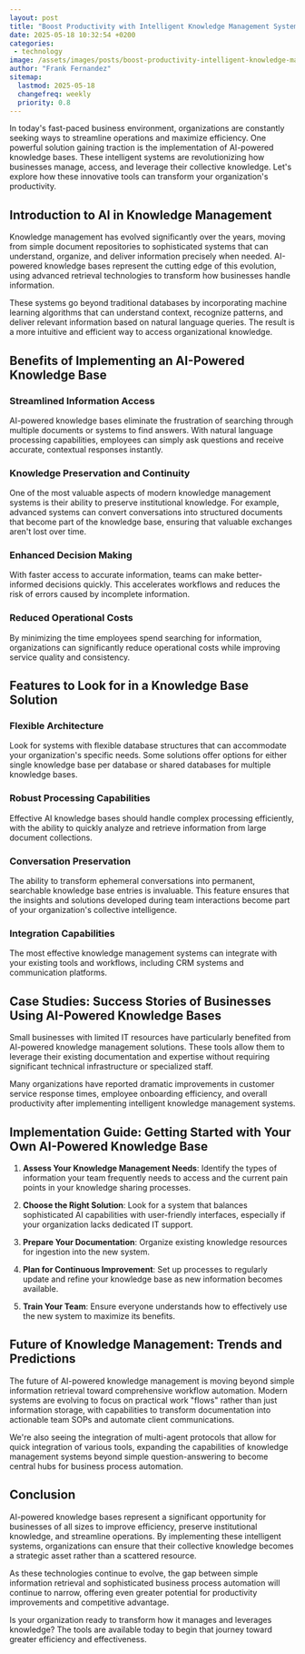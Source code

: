 ```yaml
---
layout: post
title: "Boost Productivity with Intelligent Knowledge Management Systems"
date: 2025-05-18 10:32:54 +0200
categories: 
 - technology
image: /assets/images/posts/boost-productivity-intelligent-knowledge-management.png
author: "Frank Fernandez"
sitemap:
  lastmod: 2025-05-18
  changefreq: weekly
  priority: 0.8
---
```


In today's fast-paced business environment, organizations are constantly seeking ways to streamline operations and maximize efficiency. One powerful solution gaining traction is the implementation of AI-powered knowledge bases. These intelligent systems are revolutionizing how businesses manage, access, and leverage their collective knowledge. Let's explore how these innovative tools can transform your organization's productivity.

## Introduction to AI in Knowledge Management

Knowledge management has evolved significantly over the years, moving from simple document repositories to sophisticated systems that can understand, organize, and deliver information precisely when needed. AI-powered knowledge bases represent the cutting edge of this evolution, using advanced retrieval technologies to transform how businesses handle information.

These systems go beyond traditional databases by incorporating machine learning algorithms that can understand context, recognize patterns, and deliver relevant information based on natural language queries. The result is a more intuitive and efficient way to access organizational knowledge.

## Benefits of Implementing an AI-Powered Knowledge Base

### Streamlined Information Access

AI-powered knowledge bases eliminate the frustration of searching through multiple documents or systems to find answers. With natural language processing capabilities, employees can simply ask questions and receive accurate, contextual responses instantly.

### Knowledge Preservation and Continuity

One of the most valuable aspects of modern knowledge management systems is their ability to preserve institutional knowledge. For example, advanced systems can convert conversations into structured documents that become part of the knowledge base, ensuring that valuable exchanges aren't lost over time.

### Enhanced Decision Making

With faster access to accurate information, teams can make better-informed decisions quickly. This accelerates workflows and reduces the risk of errors caused by incomplete information.

### Reduced Operational Costs

By minimizing the time employees spend searching for information, organizations can significantly reduce operational costs while improving service quality and consistency.

## Features to Look for in a Knowledge Base Solution

### Flexible Architecture

Look for systems with flexible database structures that can accommodate your organization's specific needs. Some solutions offer options for either single knowledge base per database or shared databases for multiple knowledge bases.

### Robust Processing Capabilities

Effective AI knowledge bases should handle complex processing efficiently, with the ability to quickly analyze and retrieve information from large document collections.

### Conversation Preservation

The ability to transform ephemeral conversations into permanent, searchable knowledge base entries is invaluable. This feature ensures that the insights and solutions developed during team interactions become part of your organization's collective intelligence.

### Integration Capabilities

The most effective knowledge management systems can integrate with your existing tools and workflows, including CRM systems and communication platforms.

## Case Studies: Success Stories of Businesses Using AI-Powered Knowledge Bases

Small businesses with limited IT resources have particularly benefited from AI-powered knowledge management solutions. These tools allow them to leverage their existing documentation and expertise without requiring significant technical infrastructure or specialized staff.

Many organizations have reported dramatic improvements in customer service response times, employee onboarding efficiency, and overall productivity after implementing intelligent knowledge management systems.

## Implementation Guide: Getting Started with Your Own AI-Powered Knowledge Base

1. **Assess Your Knowledge Management Needs**: Identify the types of information your team frequently needs to access and the current pain points in your knowledge sharing processes.

2. **Choose the Right Solution**: Look for a system that balances sophisticated AI capabilities with user-friendly interfaces, especially if your organization lacks dedicated IT support.

3. **Prepare Your Documentation**: Organize existing knowledge resources for ingestion into the new system.

4. **Plan for Continuous Improvement**: Set up processes to regularly update and refine your knowledge base as new information becomes available.

5. **Train Your Team**: Ensure everyone understands how to effectively use the new system to maximize its benefits.

## Future of Knowledge Management: Trends and Predictions

The future of AI-powered knowledge management is moving beyond simple information retrieval toward comprehensive workflow automation. Modern systems are evolving to focus on practical work "flows" rather than just information storage, with capabilities to transform documentation into actionable team SOPs and automate client communications.

We're also seeing the integration of multi-agent protocols that allow for quick integration of various tools, expanding the capabilities of knowledge management systems beyond simple question-answering to become central hubs for business process automation.

## Conclusion

AI-powered knowledge bases represent a significant opportunity for businesses of all sizes to improve efficiency, preserve institutional knowledge, and streamline operations. By implementing these intelligent systems, organizations can ensure that their collective knowledge becomes a strategic asset rather than a scattered resource.

As these technologies continue to evolve, the gap between simple information retrieval and sophisticated business process automation will continue to narrow, offering even greater potential for productivity improvements and competitive advantage.

Is your organization ready to transform how it manages and leverages knowledge? The tools are available today to begin that journey toward greater efficiency and effectiveness. 